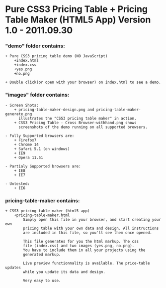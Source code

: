 Pure CSS3 Pricing Table + Pricing Table Maker (HTML5 App)
Version 1.0 - 2011.09.30
===


### "demo" folder contains:

	+ Pure CSS3 pricing table demo (NO JavaScript)
		+index.html
		+index.css
		+yes.png
		+no.png

	+ Double click(or open with your browser) on index.html to see a demo.





### "images" folder contains:

	- Screen Shots:
		+ pricing-table-maker-design.png and pricing-table-maker-generate.png
		  illustrates the "CSS3 pricing table maker" in action.
		+ CSS3 Pricing Table - Cross Browser-withhand.png shows
		  screenshots of the demo running on all supported browsers.

	- Fully Supported browsers are:
		+ Firefox7
		+ Chrome 14
		+ Safari 5.1 (on windows)
		+ IE9
		+ Opera 11.51

	- Partialy Supported browsers are:
		+ IE8
		+ IE7

	- Untested:
		+ IE6




### pricing-table-maker contains:

	+ CSS3 pricing table maker (html5 app)
		+pricing-table-maker.html
			Simply open this file in your browser, and start creating your own
			pricing table with your own data and design. All instructions
			are included in this file, so you'll see them once opened.
			
			This file generates for you the html markup. The css
			file (index.css) and two images (yes.png, no.png).
			You have to include them in all your projects using the
			generated markup.
			
			Live preview functionnality is available. The price-table updates
			while you update its data and design.

			Very easy to use.
